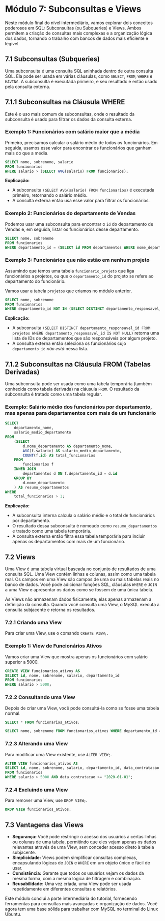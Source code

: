 # Módulo 7: Subconsultas e Views

Neste módulo final do nível intermediário, vamos explorar dois conceitos poderosos em SQL: Subconsultas (ou Subqueries) e Views. Ambos permitem a criação de consultas mais complexas e a organização lógica dos dados, tornando o trabalho com bancos de dados mais eficiente e legível.

## 7.1 Subconsultas (Subqueries)

Uma subconsulta é uma consulta SQL aninhada dentro de outra consulta SQL. Ela pode ser usada em várias cláusulas, como `SELECT`, `FROM`, `WHERE` e `HAVING`. A subconsulta é executada primeiro, e seu resultado é então usado pela consulta externa.

## 7.1.1 Subconsultas na Cláusula WHERE

Este é o uso mais comum de subconsultas, onde o resultado da subconsulta é usado para filtrar os dados da consulta externa.

### Exemplo 1: Funcionários com salário maior que a média

Primeiro, precisamos calcular o salário médio de todos os funcionários. Em seguida, usamos esse valor para encontrar os funcionários que ganham mais do que a média.

```sql
SELECT nome, sobrenome, salario
FROM funcionarios
WHERE salario > (SELECT AVG(salario) FROM funcionarios);
```

**Explicação:**

*   A subconsulta `(SELECT AVG(salario) FROM funcionarios)` é executada primeiro, retornando o salário médio.
*   A consulta externa então usa esse valor para filtrar os funcionários.

### Exemplo 2: Funcionários do departamento de Vendas

Podemos usar uma subconsulta para encontrar o `id` do departamento de Vendas e, em seguida, listar os funcionários desse departamento.

```sql
SELECT nome, sobrenome
FROM funcionarios
WHERE departamento_id = (SELECT id FROM departamentos WHERE nome_departamento = "Vendas");
```

### Exemplo 3: Funcionários que não estão em nenhum projeto

Assumindo que temos uma tabela `funcionario_projeto` que liga funcionários a projetos, ou que o `departamento_id` do projeto se refere ao departamento do funcionário.

Vamos usar a tabela `projetos` que criamos no módulo anterior.

```sql
SELECT nome, sobrenome
FROM funcionarios
WHERE departamento_id NOT IN (SELECT DISTINCT departamento_responsavel_id FROM projetos WHERE departamento_responsavel_id IS NOT NULL);
```

**Explicação:**

*   A subconsulta `(SELECT DISTINCT departamento_responsavel_id FROM projetos WHERE departamento_responsavel_id IS NOT NULL)` retorna uma lista de IDs de departamentos que são responsáveis por algum projeto.
*   A consulta externa então seleciona os funcionários cujo `departamento_id` *não está* nessa lista.

## 7.1.2 Subconsultas na Cláusula FROM (Tabelas Derivadas)

Uma subconsulta pode ser usada como uma tabela temporária (também conhecida como tabela derivada) na cláusula `FROM`. O resultado da subconsulta é tratado como uma tabela regular.

### Exemplo: Salário médio dos funcionários por departamento, mas apenas para departamentos com mais de um funcionário

```sql
SELECT
    departamento_nome,
    salario_medio_departamento
FROM
    (SELECT
        d.nome_departamento AS departamento_nome,
        AVG(f.salario) AS salario_medio_departamento,
        COUNT(f.id) AS total_funcionarios
    FROM
        funcionarios f
    INNER JOIN
        departamentos d ON f.departamento_id = d.id
    GROUP BY
        d.nome_departamento
    ) AS resumo_departamentos
WHERE
    total_funcionarios > 1;
```

**Explicação:**

*   A subconsulta interna calcula o salário médio e o total de funcionários por departamento.
*   O resultado dessa subconsulta é nomeado como `resumo_departamentos` e tratado como uma tabela temporária.
*   A consulta externa então filtra essa tabela temporária para incluir apenas os departamentos com mais de um funcionário.

## 7.2 Views

Uma View é uma tabela virtual baseada no conjunto de resultados de uma consulta SQL. Uma View contém linhas e colunas, assim como uma tabela real. Os campos em uma View são campos de uma ou mais tabelas reais no banco de dados. Você pode adicionar funções SQL, cláusulas `WHERE` e `JOIN` a uma View e apresentar os dados como se fossem de uma única tabela.

As Views não armazenam dados fisicamente; elas apenas armazenam a definição da consulta. Quando você consulta uma View, o MySQL executa a consulta subjacente e retorna os resultados.

### 7.2.1 Criando uma View

Para criar uma View, use o comando `CREATE VIEW;`.

### Exemplo 1: View de Funcionários Ativos

Vamos criar uma View que mostra apenas os funcionários com salário superior a 5000.

```sql
CREATE VIEW funcionarios_ativos AS
SELECT id, nome, sobrenome, salario, departamento_id
FROM funcionarios
WHERE salario > 5000;
```

### 7.2.2 Consultando uma View

Depois de criar uma View, você pode consultá-la como se fosse uma tabela normal.

```sql
SELECT * FROM funcionarios_ativos;
```

```sql
SELECT nome, sobrenome FROM funcionarios_ativos WHERE departamento_id = (SELECT id FROM departamentos WHERE nome_departamento = "TI");
```

### 7.2.3 Alterando uma View

Para modificar uma View existente, use `ALTER VIEW;`.

```sql
ALTER VIEW funcionarios_ativos AS
SELECT id, nome, sobrenome, salario, departamento_id, data_contratacao
FROM funcionarios
WHERE salario > 5000 AND data_contratacao >= "2020-01-01";
```

### 7.2.4 Excluindo uma View

Para remover uma View, use `DROP VIEW;`.

```sql
DROP VIEW funcionarios_ativos;
```

## 7.3 Vantagens das Views

*   **Segurança:** Você pode restringir o acesso dos usuários a certas linhas ou colunas de uma tabela, permitindo que eles vejam apenas os dados relevantes através de uma View, sem conceder acesso direto à tabela subjacente.
*   **Simplicidade:** Views podem simplificar consultas complexas, encapsulando lógicas de `JOIN` e `WHERE` em um objeto único e fácil de usar.
*   **Consistência:** Garante que todos os usuários vejam os dados da mesma forma, com a mesma lógica de filtragem e combinação.
*   **Reusabilidade:** Uma vez criada, uma View pode ser usada repetidamente em diferentes consultas e relatórios.

Este módulo conclui a parte intermediária do tutorial, fornecendo ferramentas para consultas mais avançadas e organização de dados. Você agora tem uma base sólida para trabalhar com MySQL no terminal do Linux Ubuntu.

